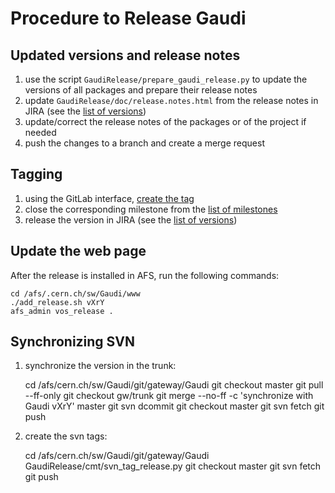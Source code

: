 Procedure to Release Gaudi
==========================

## Updated versions and release notes

1. use the script `GaudiRelease/prepare_gaudi_release.py` to update the
   versions of all packages and prepare their release notes
2. update `GaudiRelease/doc/release.notes.html` from the release notes
   in JIRA (see the [list of versions](https://its.cern.ch/jira/browse/GAUDI/?selectedTab=com.atlassian.jira.jira-projects-plugin:versions-panel))
3. update/correct the release notes of the packages or of the project if
   needed
4. push the changes to a branch and create a merge request


## Tagging

1. using the GitLab interface, [create the tag](https://gitlab.cern.ch/gaudi/Gaudi/tags/new)
2. close the corresponding milestone from the [list of milestones](https://gitlab.cern.ch/gaudi/Gaudi/milestones)
3. release the version in JIRA (see the [list of versions](https://its.cern.ch/jira/browse/GAUDI/?selectedTab=com.atlassian.jira.jira-projects-plugin:versions-panel))


## Update the web page

After the release is installed in AFS, run the following commands:

    cd /afs/.cern.ch/sw/Gaudi/www
    ./add_release.sh vXrY
    afs_admin vos_release .


## Synchronizing SVN

1. synchronize the version in the trunk:

    cd /afs/cern.ch/sw/Gaudi/git/gateway/Gaudi
    git checkout master
    git pull --ff-only
    git checkout gw/trunk
    git merge --no-ff -c 'synchronize with Gaudi vXrY' master
    git svn dcommit
    git checkout master
    git svn fetch
    git push

2. create the svn tags:

    cd /afs/cern.ch/sw/Gaudi/git/gateway/Gaudi
    GaudiRelease/cmt/svn_tag_release.py
    git checkout master
    git svn fetch
    git push

